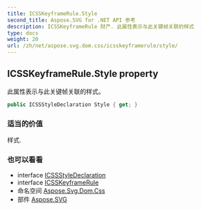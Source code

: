 ```yaml
---
title: ICSSKeyframeRule.Style
second_title: Aspose.SVG for .NET API 参考
description: ICSSKeyframeRule 财产. 此属性表示与此关键帧关联的样式
type: docs
weight: 20
url: /zh/net/aspose.svg.dom.css/icsskeyframerule/style/
---
```

## ICSSKeyframeRule.Style property

此属性表示与此关键帧关联的样式。

```csharp
public ICSSStyleDeclaration Style { get; }
```

### 适当的价值

样式.

### 也可以看看

* interface [ICSSStyleDeclaration](../../icssstyledeclaration/)
* interface [ICSSKeyframeRule](../)
* 命名空间 [Aspose.Svg.Dom.Css](../../icsskeyframerule/)
* 部件 [Aspose.SVG](../../../)


